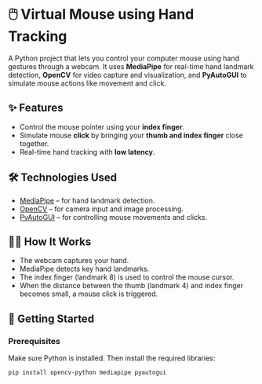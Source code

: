 # 🖱️ Virtual Mouse using Hand Tracking

A Python project that lets you control your computer mouse using hand gestures through a webcam. It uses **MediaPipe** for real-time hand landmark detection, **OpenCV** for video capture and visualization, and **PyAutoGUI** to simulate mouse actions like movement and click.


## ✨ Features

- Control the mouse pointer using your **index finger**.
- Simulate mouse **click** by bringing your **thumb and index finger** close together.
- Real-time hand tracking with **low latency**.

## 🛠️ Technologies Used

- [MediaPipe](https://google.github.io/mediapipe/) – for hand landmark detection.
- [OpenCV](https://opencv.org/) – for camera input and image processing.
- [PyAutoGUI](https://pyautogui.readthedocs.io/) – for controlling mouse movements and clicks.

## 🧑‍💻 How It Works

- The webcam captures your hand.
- MediaPipe detects key hand landmarks.
- The index finger (landmark 8) is used to control the mouse cursor.
- When the distance between the thumb (landmark 4) and index finger becomes small, a mouse click is triggered.

## 🚀 Getting Started

### Prerequisites

Make sure Python is installed. Then install the required libraries:

```bash
pip install opencv-python mediapipe pyautogui
